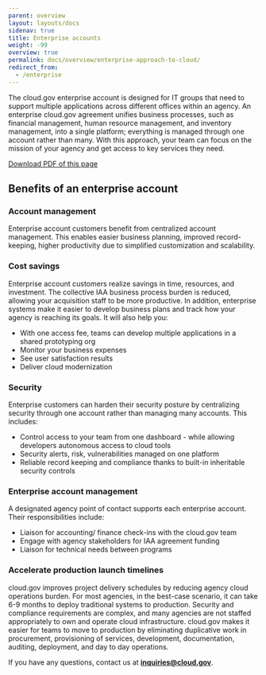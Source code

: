 ```yaml
---
parent: overview
layout: layouts/docs
sidenav: true
title: Enterprise accounts
weight: -99
overview: true
permalink: docs/overview/enterprise-approach-to-cloud/
redirect_from:
  - /enterprise
---
```



The cloud.gov enterprise account is designed for IT groups that need to support multiple applications across different offices within an agency.  An enterprise cloud.gov agreement unifies business processes, such as financial management, human resource management, and inventory management, into a single platform; everything is managed through one account rather than many. With this approach, your team can focus on the mission of your agency and get access to key services they need.


[Download PDF of this page]({{site.baseurl}}/assets/documents/cloud-gov-benefits-of-enterprise-solution.pdf)

## Benefits of an enterprise account

### Account management
Enterprise account customers benefit from centralized account management. This enables easier business planning, improved record-keeping, higher productivity due to simplified customization and scalability. 

### Cost savings
Enterprise account customers realize savings in time, resources, and investment. The collective IAA business process burden is reduced, allowing your acquisition staff to be more productive. In addition, enterprise systems make it easier to develop business plans and track how your agency is reaching its goals. It will also help you:

- With one access fee, teams can develop multiple applications in a shared prototyping org
- Monitor your business expenses 
- See user satisfaction results 
- Deliver cloud modernization


### Security
Enterprise customers can harden their security posture by centralizing security through one account rather than managing many accounts. This includes:

- Control access to your team from one dashboard - while allowing developers autonomous access to cloud tools 
- Security alerts, risk, vulnerabilities managed on one platform
- Reliable record keeping and compliance thanks to built-in inheritable security controls

### Enterprise account management
A designated agency point of contact supports each enterprise account. Their responsibilities include:

- Liaison for accounting/ finance check-ins with the cloud.gov team
- Engage with agency stakeholders for IAA agreement funding
- Liaison for technical needs between programs 

### Accelerate production launch timelines
cloud.gov improves project delivery schedules by reducing agency cloud operations burden. For most agencies, in the best-case scenario, it can take 6-9 months to deploy traditional systems to production. Security and compliance requirements are complex, and many agencies are not staffed appropriately to own and operate cloud infrastructure.
cloud.gov makes it easier for teams to move to production by eliminating duplicative work in procurement, provisioning of services, development, documentation, auditing, deployment, and day to day operations.

If you have any questions, contact us at [**inquiries@cloud.gov**]({{site.inquiries_email}}). 
